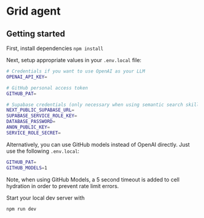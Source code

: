 # Grid agent

## Getting started

First, install dependencies
`npm install`

Next, setup appropriate values in your `.env.local` file:

```bash
# Credentials if you want to use OpenAI as your LLM
OPENAI_API_KEY=

# GitHub personal access token
GITHUB_PAT=

# Supabase credentials (only necessary when using semantic search skill)
NEXT_PUBLIC_SUPABASE_URL=
SUPABASE_SERVICE_ROLE_KEY=
DATABASE_PASSWORD=
ANON_PUBLIC_KEY=
SERVICE_ROLE_SECRET=
```

Alternatively, you can use GitHub models instead of OpenAI directly. Just use the following `.env.local`:

```bash
GITHUB_PAT=
GITHUB_MODELS=1
```

Note, when using GitHub Models, a 5 second timeout is added to cell hydration in order to prevent rate limit errors. 

Start your local dev server with

`npm run dev`
